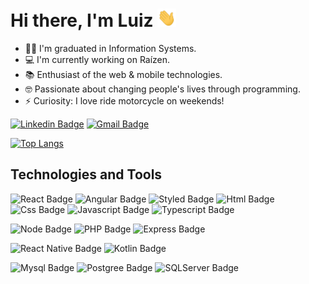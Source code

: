 <h1 align="left">Hi there, I'm Luiz <img src="https://raw.githubusercontent.com/ABSphreak/ABSphreak/master/gifs/Hi.gif" width="30px"></h1>

- 👨‍🎓 I'm graduated in Information Systems.
- 💻 I'm currently working on Raízen.
- 📚 Enthusiast of the web & mobile technologies.
- 🤓 Passionate about changing people's lives through programming.
- ⚡ Curiosity: I love ride motorcycle on weekends!


[![Linkedin Badge](https://img.shields.io/badge/LinkedIn-0077B5?style=for-the-badge&logo=linkedin&logoColor=white)](https://www.linkedin.com/in/lmodenez/) 
[![Gmail Badge](https://img.shields.io/badge/Gmail-D14836?style=for-the-badge&logo=gmail&logoColor=white)](mailto:lmodenez98@gmail.com)

[![Top Langs](https://github-readme-stats.vercel.app/api/top-langs/?username=lmodenez&layout=compact&theme=dracula)](https://github.com/lmodenez/github-readme-stats)

<h2 align="left">Technologies and Tools</h2>

![React Badge](https://img.shields.io/badge/React-1572B6?style=for-the-badge&logo=react&logoColor=white)
![Angular Badge](https://img.shields.io/badge/Angular-1572B6?style=for-the-badge&logo=angular&logoColor=white)
![Styled Badge](https://img.shields.io/badge/styled--components-1572B6?style=for-the-badge&logo=styled-components&logoColor=white)
![Html Badge](https://img.shields.io/badge/HTML5-1572B6?style=for-the-badge&logo=html5&logoColor=white)
![Css Badge](https://img.shields.io/badge/CSS3-1572B6?style=for-the-badge&logo=css3&logoColor=white)
![Javascript Badge](https://img.shields.io/badge/JavaScript-1572B6?style=for-the-badge&logo=javascript&logoColor=white)
![Typescript Badge](https://img.shields.io/badge/TypeScript-1572B6?style=for-the-badge&logo=typescript&logoColor=white)

![Node Badge](https://img.shields.io/badge/Node.js-43853D?style=for-the-badge&logo=node.js&logoColor=white)
![PHP Badge](https://img.shields.io/badge/PHP-43853D?style=for-the-badge&logo=php&logoColor=white)
![Express Badge](https://img.shields.io/badge/Express.js-43853D?style=for-the-badge)

![React Native Badge](https://img.shields.io/badge/React_Native-D14836?style=for-the-badge&logo=react&logoColor=white)
![Kotlin Badge](https://img.shields.io/badge/Kotlin-D14836?&style=for-the-badge&logo=kotlin&logoColor=white)

![Mysql Badge](https://img.shields.io/badge/MySQL-563D7C?style=for-the-badge&logo=mysql&logoColor=white)
![Postgree Badge](https://img.shields.io/badge/PostgreSQL-563D7C?style=for-the-badge&logo=postgresql&logoColor=white)
![SQLServer Badge](https://img.shields.io/badge/Microsoft_SQL_Server-563D7C?style=for-the-badge&logo=microsoft-sql-server&logoColor=white)



